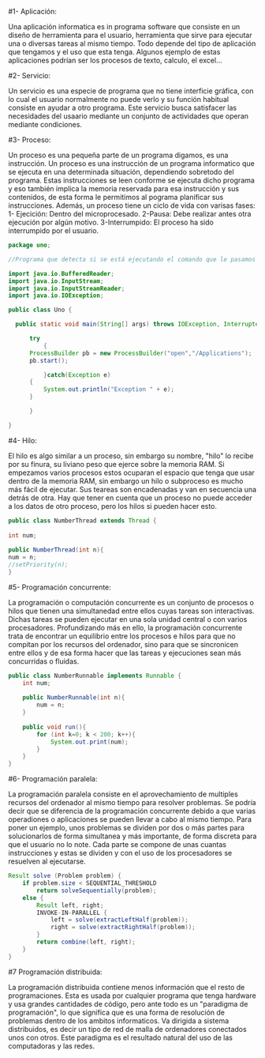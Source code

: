 #1- Aplicación: 

Una aplicación informatica es in programa software que consiste en un diseño de herramienta para el
usuario, herramienta que sirve para ejecutar una o diversas tareas al mismo tiempo. Todo depende del tipo de aplicación
que tengamos y el uso que esta tenga. Algunos ejemplo de estas aplicaciones podrían ser los procesos de texto, calculo,
el excel...

#2- Servicio: 

Un servicio es una especie de programa que no tiene interficie gráfica, con lo cual el usuario normalmente 
no puede verlo y su función habitual consiste en ayudar a otro programa. Este servicio busca satisfacer las necesidades del
usaario mediante un conjunto de actividades que operan mediante condiciones.

#3- Proceso:

Un proceso es una pequeña parte de un programa digamos, es una instrucción. Un proceso es una instrucción de un
programa informatico que se ejecuta en una determinada situación, dependiendo sobretodo del programa. Estas instrucciones se
leen conforme se ejecuta dicho programa y eso también implica la memoria reservada para esa instrucción y sus contenidos, de 
esta forma le permitimos al pograma planificar sus instrucciones. Además, un proceso tiene un ciclo de vida con varisas fases:
  1- Ejecición: Dentro del microprocesado.
  2-Pausa: Debe realizar antes otra ejecución por algún motivo.
  3-Interrumpido: El proceso ha sido interrumpido por el usuario.
  
  ```java
  package uno;
 
//Programa que detecta si se está ejecutando el comando que le pasamos como argumento y de ser así lo termina.
 
import java.io.BufferedReader;
import java.io.InputStream;
import java.io.InputStreamReader;
import java.io.IOException;
 
public class Uno {
 
    public static void main(String[] args) throws IOException, InterruptedException{
 
        try
            {
        ProcessBuilder pb = new ProcessBuilder("open","/Applications");
        pb.start();
 
            }catch(Exception e)
        {
            System.out.println("Exception " + e);
        }
 
        }
 
}
```
  
#4- Hilo: 

El hilo es algo similar a un proceso, sin embargo su nombre, "hilo" lo recibe por su finura, su liviano peso que
ejerce sobre la memoria RAM. Si empezamos varios procesos estos ocuparan el espacio que tenga que usar dentro de la memoria
RAM, sin embargo un hilo o subproceso es mucho más fácil de ejecutar. Sus teareas son encadenadas y van en secuencia una
detrás de otra. Hay que tener en cuenta que un proceso no puede acceder a los datos de otro proceso, pero los hilos si pueden
hacer esto.

```Java 
public class NumberThread extends Thread {
 
int num;
 
public NumberThread(int n){
num = n;
//setPriority(n);
}
```
#5- Programación concurrente:

La programación o computación concurrente es un conjunto de procesos o hilos que tienen una simultanedad entre ellos cuyas tareas
son interactivas. Dichas tareas se pueden ejecutar en una sola unidad central o con varios procesadores. Profundizando más en ello,
la programación concurrente trata de encontrar un equilibrio entre los procesos e hilos para que no compitan por los recursos del 
ordenador, sino para que se sincronicen entre ellos y de esa forma hacer que las tareas y ejecuciones sean más concurridas o fluidas.
```java
public class NumberRunnable implements Runnable {
    int num;
     
    public NumberRunnable(int n){
        num = n;
    }
     
    public void run(){
        for (int k=0; k < 200; k++){
            System.out.print(num);
        }
    }
}
```
#6- Programación paralela:

La programación paralela consiste en el aprovechamiento de multiples recursos del ordenador al mismo tiempo para resolver problemas. 
Se podría decir que se diferencia de la programación concurrente debido a que varias operadiones o aplicaciones se pueden llevar a
cabo al mismo tiempo. Para poner un ejemplo, unos problemas se dividen por dos o más partes para solucionarlos de forma simultanea y
más importante, de forma discreta para que el usuario no lo note. Cada parte se compone de unas cuantas instrucciones y estas se 
dividen y con el uso de los procesadores se resuelven al ejecutarse.

```java
Result solve (Problem problem) {
    if problem.size < SEQUENTIAL_THRESHOLD
        return solveSequentially(problem);
    else {
        Result left, right;
        INVOKE-IN-PARALLEL {
            left = solve(extractLeftHalf(problem));
            right = solve(extractRightHalf(problem));
        }
        return combine(left, right);
    }
}
```
#7 Programación distribuida:

La programación distribuida contiene menos información que el resto de programaciones. Esta es usada por cualquier programa que tenga hardware y usa grandes cantidades de código, pero ante todo es un "paradigma de programación", lo que significa que es una forma de 
resolución de problemas dentro de los ambitos informaticos. Va dirigida a sistema distribuidos, es decir un tipo de red de malla de 
ordenadores conectados unos con otros.  Este paradigma es el resultado natural del uso de las computadoras y las redes.


